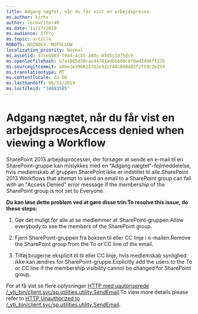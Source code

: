 ```yaml
---
title: Adgang nægtet, når du får vist en arbejdsproces
ms.author: kirks
author: Techwriter40
ms.date: 11/27/2018
ms.audience: ITPro
ms.topic: article
ROBOTS: NOINDEX, NOFOLLOW
localization_priority: Normal
ms.assetid: 47ceb983-f9a4-4c55-a40c-03d5c3d75dc9
ms.openlocfilehash: b7a3805d30cac44781adbbb00c0f0ed3496ff17b
ms.sourcegitcommit: a9be2e396022382e92cf40c0d0d82f2f59c2e259
ms.translationtype: MT
ms.contentlocale: da-DK
ms.lasthandoff: 06/12/2019
ms.locfileid: "34883585"
---
```

# <a name="access-denied-when-viewing-a-workflow"></a><span data-ttu-id="404bc-102">Adgang nægtet, når du får vist en arbejdsproces</span><span class="sxs-lookup"><span data-stu-id="404bc-102">Access denied when viewing a Workflow</span></span>

<span data-ttu-id="404bc-103">SharePoint 2013 arbejdsprocesser, der forsøger at sende en e-mail til en SharePoint-gruppe kan mislykkes med en "Adgang nægtet"-fejlmeddelelse, hvis medlemskab af gruppen SharePoint ikke er indstillet til alle.</span><span class="sxs-lookup"><span data-stu-id="404bc-103">SharePoint 2013 Workflows that attempt to send an email to a SharePoint group can fail with an "Access Denied" error message if the membership of the SharePoint group is not set to Everyone.</span></span>
  
 <span data-ttu-id="404bc-104">**Du kan løse dette problem ved at gøre disse trin:**</span><span class="sxs-lookup"><span data-stu-id="404bc-104">**To resolve this issue, do these steps:**</span></span>
  
 1. <span data-ttu-id="404bc-105">Gør det muligt for alle at se medlemmer af SharePoint-gruppen.</span><span class="sxs-lookup"><span data-stu-id="404bc-105">Allow everybody to see the members of the SharePoint group.</span></span>
  
 2. <span data-ttu-id="404bc-106">Fjern SharePoint-gruppen fra boksen til eller CC linje i e-mailen.</span><span class="sxs-lookup"><span data-stu-id="404bc-106">Remove the SharePoint group from the To or CC line of the email.</span></span>
  
 3. <span data-ttu-id="404bc-107">Tilføj brugerne eksplicit til til eller CC linje, hvis medlemskab synlighed ikke kan ændres for SharePoint-gruppe.</span><span class="sxs-lookup"><span data-stu-id="404bc-107">Explicitly add the users to the To or CC line if the membership visibility cannot be changed for SharePoint group.</span></span>
  
<span data-ttu-id="404bc-108">For at få vist se flere oplysninger [HTTP med uautoriserede /_vti_bin/client.svc/sp.utilities.utility.SendEmail](https://go.microsoft.com/fwlink/?linkid=2044694&amp;clcid=0x409).</span><span class="sxs-lookup"><span data-stu-id="404bc-108">To view more details please refer to [HTTP Unauthorized to /_vti_bin/client.svc/sp.utilities.utility.SendEmail](https://go.microsoft.com/fwlink/?linkid=2044694&amp;clcid=0x409).</span></span>
  
